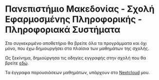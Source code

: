 # Πανεπιστήμιο Μακεδονίας - Σχολή Εφαρμοσμένης Πληροφορικής - Πληροφοριακά Συστήματα

Στο συγκεκριμένο αποθετήριο θα βρείτε όλα τα προγράμματα και όχι μόνο, που έχω δημιουργήσει στα πλαίσια των μαθημάτων της σχολής.  

Ως ξεκίνημα, δημιούργησα τις οδηγίες εγγραφής στην σχολή που θα βρείτε [εδώ](https://github.com/iosifidis/UoM-Applied-Informatics/blob/main/eggrafi-stin-efarmosmeni-pliforiki.md).  

Τα έγγραφα παρουσιάσεων μαθημάτων, υπάρχουν στο [Nextcloud](https://pcloscloud.com/index.php/s/SYcdnLagAK5ZaDT) μου.
